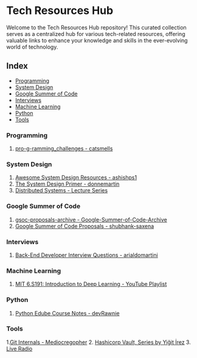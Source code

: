 # Tech Resources Hub

Welcome to the Tech Resources Hub repository!
This curated collection serves as a centralized hub for various tech-related resources, offering valuable links to enhance your knowledge and skills in the ever-evolving world of technology.

## Index

- [Programming](#programming)
- [System Design](#system-design)
- [Google Summer of Code](#google-summer-of-code)
- [Interviews](#interviews)
- [Machine Learning](#machine-learning)
- [Python](#python)
- [Tools](#tools)

### Programming
1. [pro-g-ramming_challenges - catsmells](https://github.com/catsmells/pro-g-ramming_challenges)

### System Design
1. [Awesome System Design Resources - ashishps1](https://github.com/ashishps1/awesome-system-design-resources)
2. [The System Design Primer - donnemartin](https://github.com/donnemartin/system-design-primer)
3. [Distributed Systems - Lecture Series](https://www.youtube.com/playlist?list=PLeKd45zvjcDFUEv_ohr_HdUFe97RItdiB)

### Google Summer of Code
1. [gsoc-proposals-archive - Google-Summer-of-Code-Archive](https://github.com/Google-Summer-of-Code-Archive/gsoc-proposals-archive)
2. [Google Summer of Code Proposals - shubhank-saxena](https://github.com/shubhank-saxena/gsoc-proposals)

### Interviews
1. [Back-End Developer Interview Questions - arialdomartini](https://github.com/arialdomartini/Back-End-Developer-Interview-Questions)

### Machine Learning
1. [MIT 6.S191: Introduction to Deep Learning - YouTube Playlist](https://www.youtube.com/playlist?list=PLtBw6njQRU-rwp5__7C0oIVt26ZgjG9NI)

### Python
1. [Python Edube Course Notes - devRawnie](https://github.com/devRawnie/python-notes-edube/pull/5)

### Tools
1.[Git Internals - Mediocregopher](https://mediocregopher.com/posts/git-proxy)
2. [Hashicorp Vault, Series by Yiğit İrez](https://irezyigit.medium.com/vault-from-ground-up-4ee68a4db3ca)
3. [Live Radio](https://www.nts.live/)
